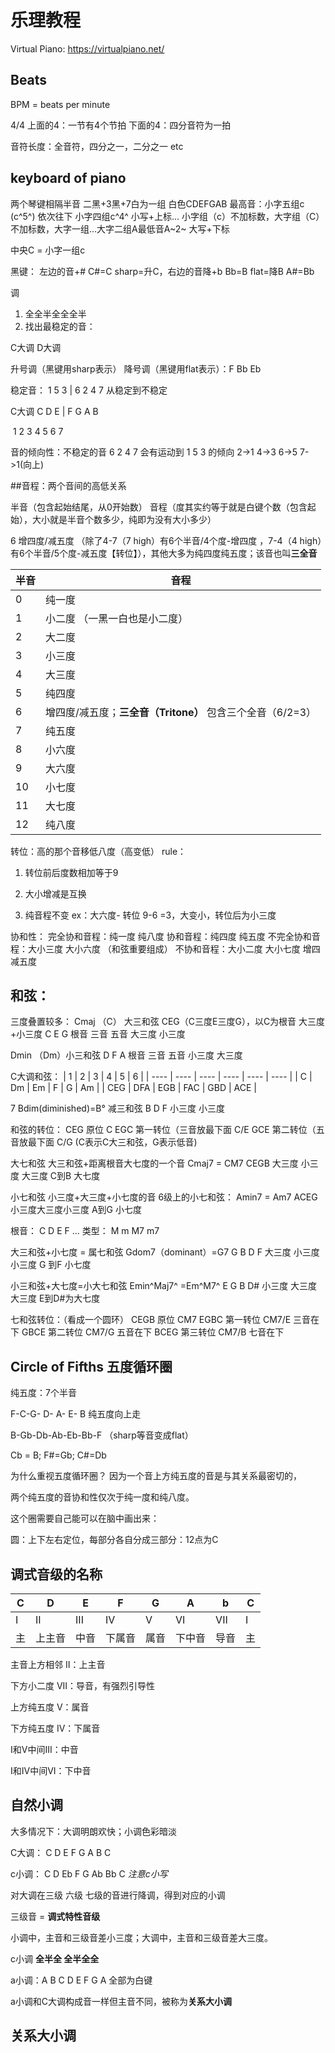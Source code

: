 # 乐理教程



Virtual Piano: https://virtualpiano.net/

## Beats

BPM = beats per minute

4/4 上面的4：一节有4个节拍
下面的4：四分音符为一拍

音符长度：全音符，四分之一，二分之一 etc



## keyboard of piano

两个琴键相隔半音
二黑+3黑+7白为一组 白色CDEFGAB
最高音：小字五组c (c^5^) 依次往下 小字四组c^4^ 小写+上标... 小字组（c）不加标数，大字组（C）不加标数，大字一组...大字二组A最低音A~2~ 大写+下标

中央C = 小字一组c


黑键： 左边的音+#  C#=C sharp=升C，右边的音降+b Bb=B flat=降B
A#=Bb

调 

1. 全全半全全全半 
2. 找出最稳定的音：

C大调
D大调

升号调（黑键用sharp表示）
降号调（黑键用flat表示）：F Bb Eb

稳定音： 1 5 3 | 6 2 4 7 从稳定到不稳定

C大调    C D E | F G A B

​		1 2 3   4 5 6 7


音的倾向性：不稳定的音 6 2 4 7 会有运动到 1 5 3 的倾向
2->1
4->3
6->5
7->1(向上)

##音程：两个音间的高低关系

半音（包含起始结尾，从0开始数）
音程（度其实约等于就是白键个数（包含起始），大小就是半音个数多少，纯即为没有大小多少）

6 增四度/减五度 （除了4-7（7 high）有6个半音/4个度-增四度 ，7-4（4 high）有6个半音/5个度-减五度【转位】），其他大多为纯四度纯五度；该音也叫**三全音**


| 半音   | 音程                                     |
| ---- | -------------------------------------- |
| 0    | 纯一度                                    |
| 1    | 小二度 （一黑一白也是小二度）                        |
| 2    | 大二度                                    |
| 3    | 小三度                                    |
| 4    | 大三度                                    |
| 5    | 纯四度                                    |
| 6    | 增四度/减五度；**三全音（Tritone）** 包含三个全音（6/2=3） |
| 7    | 纯五度                                    |
| 8    | 小六度                                    |
| 9    | 大六度                                    |
| 10   | 小七度                                    |
| 11   | 大七度                                    |
| 12   | 纯八度                                    |

转位：高的那个音移低八度（高变低）
rule：

1. 转位前后度数相加等于9
2. 大小增减是互换


3. 纯音程不变
  ex：大六度- 转位 9-6 =3，大变小，转位后为小三度

协和性：
完全协和音程：纯一度 纯八度
协和音程：纯四度 纯五度
不完全协和音程：大小三度 大小六度 （和弦重要组成）
不协和音程：大小二度 大小七度 增四减五度

## 和弦：

三度叠置较多：
Cmaj （C） 大三和弦
CEG（C三度E三度G），以C为根音 大三度+小三度
C       E    G
根音   三音  五音
  大三度 小三度

Dmin （Dm）小三和弦
D     F    A
根音  三音 五音
 小三度 大三度

 


 C大调和弦：
| 1    | 2    | 3    | 4    | 5    | 6    |
| ---- | ---- | ---- | ---- | ---- | ---- |
| C    | Dm   | Em   | F    | G    | Am   |
| CEG  | DFA  | EGB  | FAC  | GBD  | ACE  |


  7
 Bdim(diminished)=B° 减三和弦
 B    D   F
 小三度 小三度


 和弦的转位：
 CEG 原位 C
 EGC 第一转位（三音放最下面 C/E
 GCE 第二转位（五音放最下面 C/G (C表示C大三和弦，G表示低音)



 大七和弦
 大三和弦+距离根音大七度的一个音
 Cmaj7 = CM7
 CEGB
 大三度 小三度 大三度
 C到B 大七度

 小七和弦
 小三度+大三度+小七度的音
 6级上的小七和弦：
 Amin7 = Am7
 ACEG
 小三度大三度小三度
 A到G 小七度

 根音： C D E F ...
 类型： M m M7 m7


 大三和弦+小七度 = 属七和弦
 Gdom7（dominant）=G7
 G B D F
 大三度 小三度 小三度
 G 到F 小七度

 小三和弦+大七度=小大七和弦
 Emin^Maj7^ =Em^M7^
 E G B D#
 小三度 大三度 大三度
 E到D#为大七度

七和弦转位：（看成一个圆环）
CEGB  原位  CM7
EGBC  第一转位 CM7/E 三音在下
GBCE  第二转位 CM7/G 五音在下
BCEG  第三转位 CM7/B 七音在下



## Circle of Fifths 五度循环圈

纯五度：7个半音

F-C-G- D-  A-  E-   B 纯五度向上走

   B-Gb-Db-Ab-Eb-Bb-F （sharp等音变成flat）

Cb = B; F#=Gb; C#=Db

为什么重视五度循环圈？ 因为一个音上方纯五度的音是与其关系最密切的，

两个纯五度的音协和性仅次于纯一度和纯八度。

这个圈需要自己能可以在脑中画出来：

圆：上下左右定位，每部分各自分成三部分：12点为C



## 调式音级的名称

| C    | D    | E    | F    | G    | A    | b    | C    |
| ---- | ---- | ---- | ---- | ---- | ---- | ---- | ---- |
| I    | II   | III  | IV   | V    | VI   | VII  | I    |
| 主    | 上主音  | 中音   | 下属音  | 属音   | 下中音  | 导音   | 主    |



主音上方相邻 II：上主音

下方小二度 VII：导音，有强烈引导性

上方纯五度 V：属音

下方纯五度 IV：下属音

I和V中间III：中音

I和IV中间VI：下中音



## 自然小调

大多情况下：大调明朗欢快；小调色彩暗淡

C大调： C D E F G A B C

c小调： C D Eb F G Ab Bb C  *注意c小写* 

对大调在三级 六级 七级的音进行降调，得到对应的小调

三级音 =  **调式特性音级**

小调中，主音和三级音差小三度；大调中，主音和三级音差大三度。

c小调 **全半全 全半全全**

a小调：A B C D E F G A 全部为白键

a小调和C大调构成音一样但主音不同，被称为**关系大小调** 



## 关系大小调

